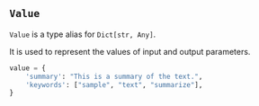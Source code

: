 ## `Value`

`Value` is a type alias for `Dict[str, Any]`.

It is used to represent the values of input and output parameters.

```python
value = {
    'summary': "This is a summary of the text.",
    'keywords': ["sample", "text", "summarize"],
}
```
